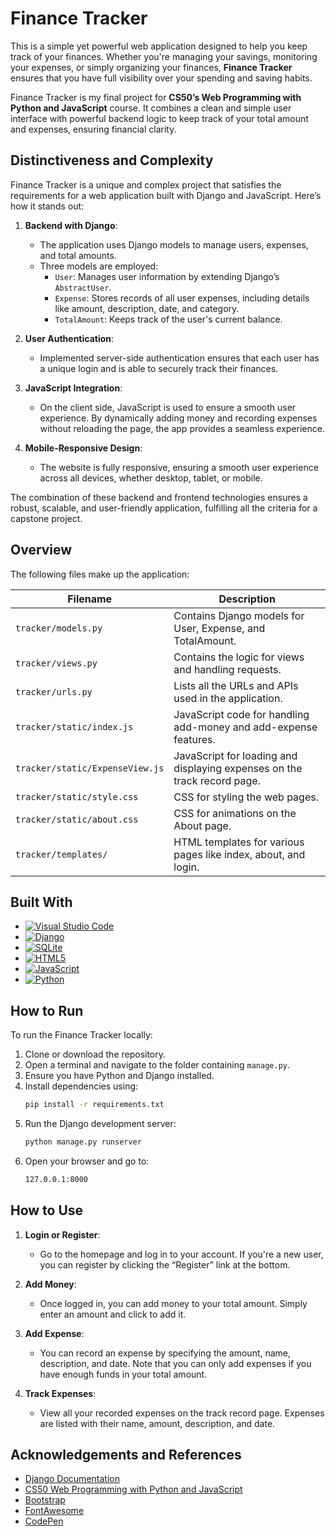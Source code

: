 # Finance Tracker

This is a simple yet powerful web application designed to help you keep track of your finances. Whether you're managing your savings, monitoring your expenses, or simply organizing your finances, **Finance Tracker** ensures that you have full visibility over your spending and saving habits.

Finance Tracker is my final project for **CS50’s Web Programming with Python and JavaScript** course. It combines a clean and simple user interface with powerful backend logic to keep track of your total amount and expenses, ensuring financial clarity.

## Distinctiveness and Complexity

Finance Tracker is a unique and complex project that satisfies the requirements for a web application built with Django and JavaScript. Here’s how it stands out:

1. **Backend with Django**: 
   - The application uses Django models to manage users, expenses, and total amounts. 
   - Three models are employed:
     - `User`: Manages user information by extending Django’s `AbstractUser`.
     - `Expense`: Stores records of all user expenses, including details like amount, description, date, and category.
     - `TotalAmount`: Keeps track of the user's current balance.
   
2. **User Authentication**: 
   - Implemented server-side authentication ensures that each user has a unique login and is able to securely track their finances.

3. **JavaScript Integration**: 
   - On the client side, JavaScript is used to ensure a smooth user experience. By dynamically adding money and recording expenses without reloading the page, the app provides a seamless experience.

4. **Mobile-Responsive Design**: 
   - The website is fully responsive, ensuring a smooth user experience across all devices, whether desktop, tablet, or mobile.

The combination of these backend and frontend technologies ensures a robust, scalable, and user-friendly application, fulfilling all the criteria for a capstone project.

## Overview

The following files make up the application:

| Filename                        | Description |
|----------------------------------|-------------|
| `tracker/models.py`              | Contains Django models for User, Expense, and TotalAmount. |
| `tracker/views.py`               | Contains the logic for views and handling requests. |
| `tracker/urls.py`                | Lists all the URLs and APIs used in the application. |
| `tracker/static/index.js`        | JavaScript code for handling add-money and add-expense features. |
| `tracker/static/ExpenseView.js`  | JavaScript for loading and displaying expenses on the track record page. |
| `tracker/static/style.css`       | CSS for styling the web pages. |
| `tracker/static/about.css`       | CSS for animations on the About page. |
| `tracker/templates/`             | HTML templates for various pages like index, about, and login. |

## Built With

- [![Visual Studio Code](https://img.shields.io/badge/Visual%20Studio%20Code-0078d7.svg?style=for-the-badge&logo=visual-studio-code&logoColor=white)](https://code.visualstudio.com/docs)
- [![Django](https://img.shields.io/badge/django-%23092E20.svg?style=for-the-badge&logo=django&logoColor=white)](https://docs.djangoproject.com/en/4.1/)
- [![SQLite](https://img.shields.io/badge/sqlite-%2307405e.svg?style=for-the-badge&logo=sqlite&logoColor=white)](https://www.sqlite.org/index.html)
- [![HTML5](https://img.shields.io/badge/html5-%23E34F26.svg?style=for-the-badge&logo=html5&logoColor=white)](https://developer.mozilla.org/en-US/docs/Web/HTML)
- [![JavaScript](https://img.shields.io/badge/javascript-%23323330.svg?style=for-the-badge&logo=javascript&logoColor=%23F7DF1E)](https://developer.mozilla.org/en-US/docs/Web/JavaScript)
- [![Python](https://img.shields.io/badge/python-3670A0?style=for-the-badge&logo=python&logoColor=ffdd54)](https://www.python.org/)

## How to Run

To run the Finance Tracker locally:

1. Clone or download the repository.
2. Open a terminal and navigate to the folder containing `manage.py`.
3. Ensure you have Python and Django installed.
4. Install dependencies using:
   ```bash
   pip install -r requirements.txt
   ```
5. Run the Django development server:
   ```bash
   python manage.py runserver
   ```
6. Open your browser and go to:
   ```bash
   127.0.0.1:8000
   ```

## How to Use

1. **Login or Register**:
   - Go to the homepage and log in to your account. If you're a new user, you can register by clicking the “Register” link at the bottom.

2. **Add Money**:
   - Once logged in, you can add money to your total amount. Simply enter an amount and click to add it.

3. **Add Expense**:
   - You can record an expense by specifying the amount, name, description, and date. Note that you can only add expenses if you have enough funds in your total amount.

4. **Track Expenses**:
   - View all your recorded expenses on the track record page. Expenses are listed with their name, amount, description, and date.

## Acknowledgements and References

- [Django Documentation](https://docs.djangoproject.com/en/)
- [CS50 Web Programming with Python and JavaScript](https://cs50.harvard.edu/web/)
- [Bootstrap](https://getbootstrap.com/)
- [FontAwesome](https://fontawesome.com/)
- [CodePen](https://codepen.io/)
